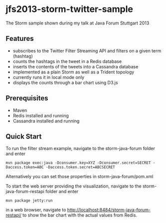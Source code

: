 jfs2013-storm-twitter-sample
============================

The Storm sample shown during my talk at Java Forum Stuttgart 2013

## Features
* subscribes to the Twitter Filter Streaming API and filters on a given term (hashtag)
* counts the hashtags in the tweet in a Redis database
* inserts the contents of the tweets into a Cassandra database
* implemented as a plain Storm as well as a Trident topology
* currently runs it in local mode only
* displays the counts through a bar chart using D3.js

## Prerequisites
* Maven
* Redis installed and running
* Cassandra installed and running

## Quick Start

To run the filter stream example, navigate to the storm-java-forum folder and enter

```
mvn package exec:java -Dconsumer.key=XYZ -Dconsumer.secret=SECRET -Daccess.token=ABC -Daccess.token.secret=ABCSECRET
```

Alternatively you can set those properties in storm-java-forum/pom.xml

To start the web server providing the visualization, navigate to the storm-java-forum-restapi folder and enter

```
mvn package jetty:run
```

in a web browser, navigate to [http://localhost:8484/storm-java-forum-restapi/](http://localhost:8484/storm-java-forum-restapi/) to show the bar chart with the actual values from Redis. 

